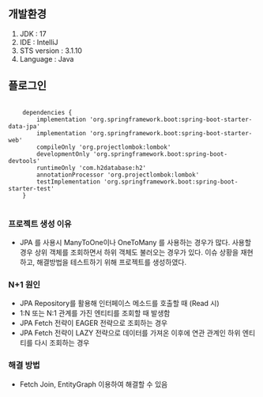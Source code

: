 ## 개발환경
1. JDK : 17
2. IDE : IntelliJ
3. STS version : 3.1.10
4. Language : Java

## 플로그인
<pre>
  <code>
    dependencies {
    	implementation 'org.springframework.boot:spring-boot-starter-data-jpa'
    	implementation 'org.springframework.boot:spring-boot-starter-web'
    	compileOnly 'org.projectlombok:lombok'
    	developmentOnly 'org.springframework.boot:spring-boot-devtools'
    	runtimeOnly 'com.h2database:h2'
    	annotationProcessor 'org.projectlombok:lombok'
    	testImplementation 'org.springframework.boot:spring-boot-starter-test'
    }
  </code>
</pre>


### 프로젝트 생성 이유
- JPA 를 사용시 ManyToOne이나 OneToMany 를 사용하는 경우가 많다. 사용할 경우 상위 객체를 조회하면서 하위 객체도 불러오는 경우가 있다. 이슈 상황을 재현하고, 해결방법을 테스트하기 위해 프로젝트를 생성하였다.


### N+1 원인
- JPA Repository를 활용해 인터페이스 메소드를 호출할 때 (Read 시)
- 1:N 또는 N:1 관계를 가진 엔티티를 조회할 때 발생함
- JPA Fetch 전략이 EAGER 전략으로 조회하는 경우
- JPA Fetch 전략이 LAZY 전략으로 데이터를 가져온 이후에 연관 관계인 하위 엔티티를 다시 조회하는 경우


### 해결 방법
- Fetch Join, EntityGraph 이용하여 해결할 수 있음



